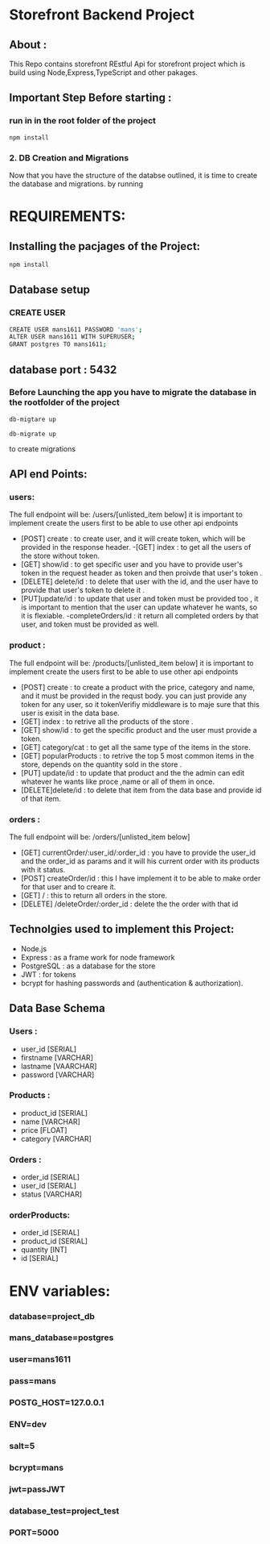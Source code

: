 # Storefront Backend Project

## About :
This Repo contains storefront REstful Api for storefront  project which is build using Node,Express,TypeScript and other pakages.

## Important Step Before starting  :
### run in in the root folder of the project 
`` npm install ``

### 2.  DB Creation and Migrations

Now that you have the structure of the databse outlined, it is time to create the database and migrations. by running 

# REQUIREMENTS: 

## Installing the pacjages of the Project:
```sh 
npm install 
```

## Database setup

### CREATE USER 

```sh 
CREATE USER mans1611 PASSWORD 'mans';
ALTER USER mans1611 WITH SUPERUSER;
GRANT postgres TO mans1611;
```

## database port : 5432

### Before Launching the app you have to migrate the database in the rootfolder of the project

```sh
db-migtare up 
```

```shel
db-migrate up
```

to create migrations  

## API end Points:
### users:
The full endpoint will be: 
/users/[unlisted_item below]
it is important to implement create the users first to be able to use other api endpoints 

- [POST] create : to create user, and it will create token, which will be provided in the response header.
-[GET] index : to get all the users of the store without token.
- [GET] show/id : to get specific user and you have to provide user's token in the request header as token and then proivde that user's token .
- [DELETE] delete/id : to delete that user with the id, and the user have to provide that user's token to delete it .
- [PUT]update/id : to update that user and token must be provided too , it is important to mention that the user can update whatever he wants, so it is flexiable.
-completeOrders/id : it return all completed orders by that user, and token must be provided as well.

### product : 
The full endpoint will be: 
/products/[unlisted_item below]
it is important to implement create the users first to be able to use other api endpoints 
- [POST] create :  to create a product with the price, category and name, and it must be provided in the requst body. you can just provide any token for any user, so it tokenVerifiy middleware is to maje sure that this user is exisit in the data base.
- [GET] index : to retrive all the products of the store .
- [GET] show/id : to get the specific product and the user must provide a token.
- [GET] category/cat : to get all the same type of the items in the store. 
- [GET] popularProducts : to retrive the top 5 most common items in the store, depends on the quantity sold in the store .
- [PUT] update/id : to update that product and the the admin can edit whatever he wants like proce ,name or all of them in once.
- [DELETE]delete/id : to delete that item from the data base and provide id of that item.

### orders : 
The full endpoint will be: 
/orders/[unlisted_item below]
- [GET] currentOrder/:user_id/:order_id : you have to provide the user_id  and the order_id as params and it will his current order with its products with it status.
- [POST] createOrder/id : this I have implement it to be able to make order for that user and to creare it.
- [GET] / : this to return all orders in the store.
- [DELETE] /deleteOrder/:order_id : delete the the order with that id 


 ## Technolgies used to implement this Project:
 - Node.js
 - Express : as a frame work for node framework 
 - PostgreSQL : as a database for the store
 - JWT : for tokens
 - bcrypt for hashing passwords and (authentication & authorization).


## Data Base Schema 
### Users :
- user_id [SERIAL]
- firstname [VARCHAR]
- lastname [VAARCHAR]
- password [VARCHAR]
### Products : 
- product_id [SERIAL]
- name [VARCHAR]
- price [FLOAT]
- category [VARCHAR]

### Orders :
- order_id [SERIAL]
- user_id [SERIAL]
- status [VARCHAR]

### orderProducts:
- order_id [SERIAL]
- product_id [SERIAL]
- quantity [INT]
- id [SERIAL]

# ENV variables:
### database=project_db
### mans_database=postgres
### user=mans1611
### pass=mans
### POSTG_HOST=127.0.0.1
### ENV=dev
### salt=5
### bcrypt=mans
### jwt=passJWT
### database_test=project_test
### PORT=5000
